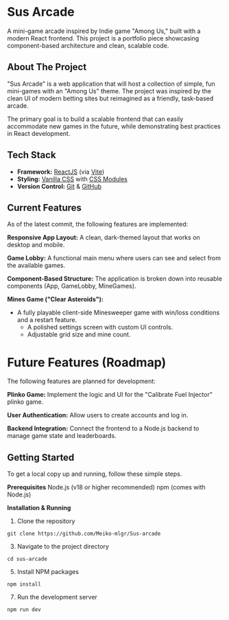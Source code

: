 # Sus Arcade 
A mini-game arcade inspired by Indie game "Among Us," built with a modern React frontend. This project is a portfolio piece showcasing component-based architecture and clean, scalable code.


## About The Project
"Sus Arcade" is a web application that will host a collection of simple, fun mini-games with an "Among Us" theme. The project was inspired by the clean UI of modern betting sites but reimagined as a friendly, task-based arcade.

The primary goal is to build a scalable frontend that can easily accommodate new games in the future, while demonstrating best practices in React development.

## Tech Stack
- **Framework:** [ReactJS](https://react.dev/) (via [Vite](https://vitejs.dev/))
- **Styling:** [Vanilla CSS](https://developer.mozilla.org/en-US/docs/Web/CSS) with [CSS Modules](https://github.com/css-modules/css-modules)
- **Version Control:** [Git](https://git-scm.com/) & [GitHub](https://github.com/)

## Current Features
As of the latest commit, the following features are implemented:

**Responsive App Layout:** A clean, dark-themed layout that works on desktop and mobile.

**Game Lobby:** A functional main menu where users can see and select from the available games.

**Component-Based Structure:** The application is broken down into reusable components (App, GameLobby, MineGames).

**Mines Game ("Clear Asteroids"):** 
- A fully playable client-side Minesweeper game with win/loss conditions and a restart feature.
    - A polished settings screen with custom UI controls.
    - Adjustable grid size and mine count.

# Future Features (Roadmap)
The following features are planned for development:

**Plinko Game:** Implement the logic and UI for the "Calibrate Fuel Injector" plinko game.

**User Authentication:** Allow users to create accounts and log in.

**Backend Integration:** Connect the frontend to a Node.js backend to manage game state and leaderboards.

## Getting Started
To get a local copy up and running, follow these simple steps.

**Prerequisites**
Node.js (v18 or higher recommended)
npm (comes with Node.js)

**Installation & Running**
1. Clone the repository
```
git clone https://github.com/Meiko-mlgr/Sus-arcade
```
3. Navigate to the project directory
```
cd sus-arcade
```
5. Install NPM packages
```
npm install
```
7. Run the development server
```
npm run dev
```
